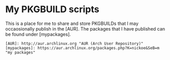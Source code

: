 My PKGBUILD scripts
===================
This is a place for me to share and store PKGBUILDs that I may occaosionally publish in the [AUR]. The packages that I have published can be found under [mypackages].

	[AUR]: http://aur.archlinux.org "AUR (Arch User Repository)"
	[mypackages]: https://aur.archlinux.org/packages.php?K=nickoe&SeB=m "my packages"
